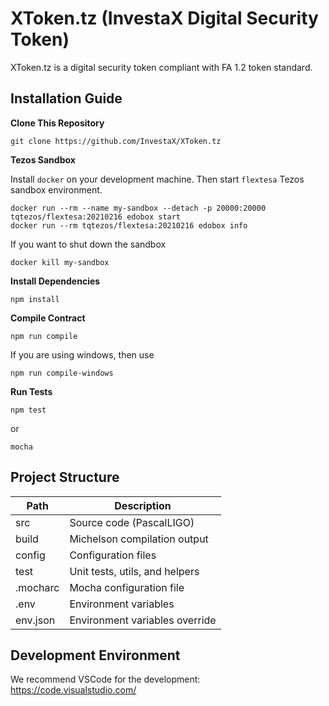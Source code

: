 # XToken.tz (InvestaX Digital Security Token)

XToken.tz is a digital security token compliant with FA 1.2 token standard.


## Installation Guide

**Clone This Repository**

```
git clone https://github.com/InvestaX/XToken.tz
```

**Tezos Sandbox**

Install `docker` on your development machine. Then start `flextesa` Tezos sandbox environment.

```
docker run --rm --name my-sandbox --detach -p 20000:20000 tqtezos/flextesa:20210216 edobox start
docker run --rm tqtezos/flextesa:20210216 edobox info
```

If you want to shut down the sandbox
```
docker kill my-sandbox
```

**Install Dependencies**

```
npm install
```

**Compile Contract**

```
npm run compile
```

If you are using windows, then use

```
npm run compile-windows
```

**Run Tests**

```
npm test
```

or

```
mocha
```

## Project Structure

| Path | Description |
| --- | --- |
| src | Source code (PascalLIGO) |
| build | Michelson compilation output |
| config | Configuration files |
| test | Unit tests, utils, and helpers |
| .mocharc | Mocha configuration file |
| .env | Environment variables |
| env.json | Environment variables override |

## Development Environment

We recommend VSCode for the development:  
https://code.visualstudio.com/
